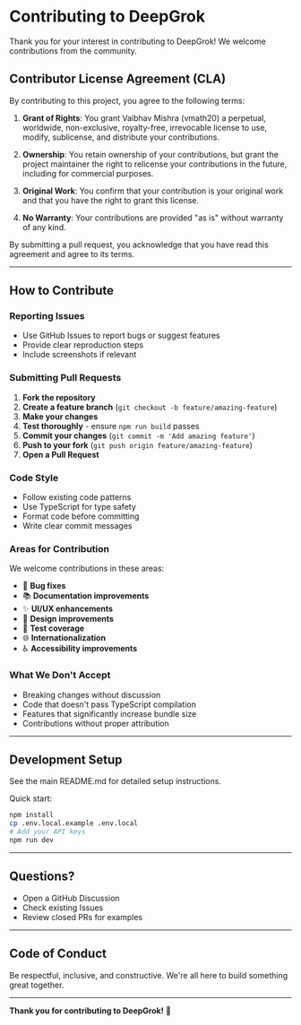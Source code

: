 # Contributing to DeepGrok

Thank you for your interest in contributing to DeepGrok! We welcome contributions from the community.

## Contributor License Agreement (CLA)

By contributing to this project, you agree to the following terms:

1. **Grant of Rights**: You grant Vaibhav Mishra (vmath20) a perpetual, worldwide, non-exclusive, royalty-free, irrevocable license to use, modify, sublicense, and distribute your contributions.

2. **Ownership**: You retain ownership of your contributions, but grant the project maintainer the right to relicense your contributions in the future, including for commercial purposes.

3. **Original Work**: You confirm that your contribution is your original work and that you have the right to grant this license.

4. **No Warranty**: Your contributions are provided "as is" without warranty of any kind.

By submitting a pull request, you acknowledge that you have read this agreement and agree to its terms.

---

## How to Contribute

### Reporting Issues

- Use GitHub Issues to report bugs or suggest features
- Provide clear reproduction steps
- Include screenshots if relevant

### Submitting Pull Requests

1. **Fork the repository**
2. **Create a feature branch** (`git checkout -b feature/amazing-feature`)
3. **Make your changes**
4. **Test thoroughly** - ensure `npm run build` passes
5. **Commit your changes** (`git commit -m 'Add amazing feature'`)
6. **Push to your fork** (`git push origin feature/amazing-feature`)
7. **Open a Pull Request**

### Code Style

- Follow existing code patterns
- Use TypeScript for type safety
- Format code before committing
- Write clear commit messages

### Areas for Contribution

We welcome contributions in these areas:

- 🐛 **Bug fixes**
- 📚 **Documentation improvements**
- ✨ **UI/UX enhancements**
- 🎨 **Design improvements**
- 🧪 **Test coverage**
- 🌐 **Internationalization**
- ♿ **Accessibility improvements**

### What We Don't Accept

- Breaking changes without discussion
- Code that doesn't pass TypeScript compilation
- Features that significantly increase bundle size
- Contributions without proper attribution

---

## Development Setup

See the main README.md for detailed setup instructions.

Quick start:
```bash
npm install
cp .env.local.example .env.local
# Add your API keys
npm run dev
```

---

## Questions?

- Open a GitHub Discussion
- Check existing Issues
- Review closed PRs for examples

---

## Code of Conduct

Be respectful, inclusive, and constructive. We're all here to build something great together.

---

**Thank you for contributing to DeepGrok!** 🚀


